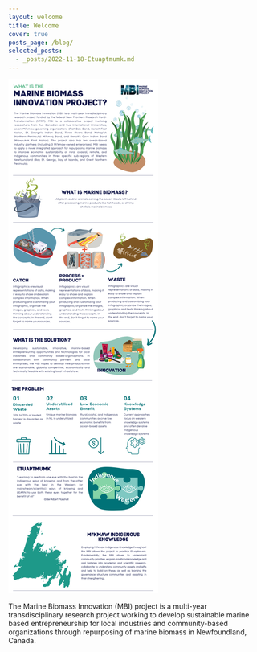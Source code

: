 ```yaml
---
layout: welcome
title: Welcome
cover: true
posts_page: /blog/
selected_posts:
  - _posts/2022-11-18-Etuaptmumk.md
---
```


![MBI_Intro](/assets/img/MBI_Intro.png)

The Marine Biomass Innovation (MBI) project is a multi-year transdisciplinary research project working to develop sustainable marine based entrepreneurship for local industries and community-based organizations through repurposing of marine biomass in Newfoundland, Canada. 

<!--posts-->
